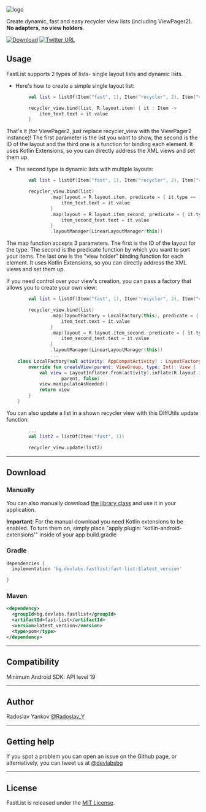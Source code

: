 ![logo](https://raw.githubusercontent.com/dev-labs-bg/fast-list/master/logo.png)


Create dynamic, fast and easy recycler view lists (including ViewPager2). **No adapters, no view holders**.

[![Download](https://img.shields.io/badge/download-1.3-6db33f.svg?style=flat-square&label=version)](https://jitpack.io/#dev-labs-bg/fast-list) [![Twitter URL](https://img.shields.io/badge/twitter-%40devlabsbg-1DA1F2.svg?style=flat-square&logo=twitter)](http://twitter.com/devlabsbg)


## Usage

FastList supports 2 types of lists- single layout lists and dynamic lists.

- Here's how to create a simple single layout list:

```kotlin
        val list = listOf(Item("fast", 1), Item("recycler", 2), Item("view", 1))

        recycler_view.bind(list, R.layout.item) { it : Item ->
            item_text.text = it.value
        }
```
That's it (for ViewPager2, just replace recycler_view with the ViewPager2 instance)! The first parameter is the list you want to show, the second is the ID of the layout and the third one is a function for binding each element. It uses Kotlin Extensions, so you can directly address the XML views and set them up.


- The second type is dynamic lists with multiple layouts:

```kotlin
        val list = listOf(Item("fast", 1), Item("recycler", 2), Item("view", 1))

        recycler_view.bind(list)
                .map(layout = R.layout.item, predicate = { it.type == 1}) {
                    item_text.text = it.value
                }
                .map(layout = R.layout.item_second, predicate = { it.type == 2}) {
                    item_second_text.text = it.value
                }
                .layoutManager(LinearLayoutManager(this))
```
The map function accepts 3 parameters. The first is the ID of the layout for the type. The second is the predicate function by which you want to sort your items. The last one is the "view holder" binding function for each element. It uses Kotlin Extensions, so you can directly address the XML views and set them up.

If you need control over your view's creation, you can pass a factory that allows you to create your own view:
```kotlin
        val list = listOf(Item("fast", 1), Item("recycler", 2), Item("view", 1))

        recycler_view.bind(list)
                .map(layoutFactory = LocalFactory(this), predicate = { it.type == 1}) {
                    item_text.text = it.value
                }
                .map(layout = R.layout.item_second, predicate = { it.type == 2}) {
                    item_second_text.text = it.value
                }
                .layoutManager(LinearLayoutManager(this))
				...
	class LocalFactory(val activity: AppCompatActivity) : LayoutFactory {
		override fun createView(parent: ViewGroup, type: Int): View {
			val view = LayoutInflater.from(activity).inflate(R.layout.item_custom,
					parent, false)
			view.manipulateAsNeeded()		
			return view		
		}
	}				
```



You can also update a list in a shown recycler view with this DiffUtils update function:
```kotlin
        ...
        val list2 = listOf(Item("fast", 1))

        recycler_view.update(list2)
```

---
## Download

### Manually

You can also manually download [the library class](https://github.com/dev-labs-bg/fast-list/blob/master/fast-list/src/main/java/com/list/rados/fast_list/BaseList.kt) and use it in your application.

**Important**: For the manual download you need Kotlin extensions to be enabled. To turn them on, simply place "apply plugin: 'kotlin-android-extensions'" inside of your app build.gradle


### Gradle

```gradle
dependencies {
  implementation 'bg.devlabs.fastlist:fast-list:$latest_version'

}
 ```
 
### Maven
```xml
<dependency>
  <groupId>bg.devlabs.fastlist</groupId>
  <artifactId>fast-list</artifactId>
  <version>latest_version</version>
  <type>pom</type>
</dependency>
```

---
## Compatibility

Minimum Android SDK: API level 19

---
## Author

Radoslav Yankov [@Radoslav_Y](https://twitter.com/Radoslav_Y)

---
## Getting help

If you spot a problem you can open an issue on the Github page, or alternatively, you can tweet us at [@devlabsbg](https://twitter.com/devlabsbg)

---
## License

FastList is released under the [MIT License](https://github.com/dev-labs-bg/fast-list/blob/master/LICENSE).
